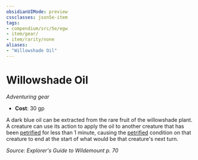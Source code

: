 ```yaml
---
obsidianUIMode: preview
cssclasses: json5e-item
tags:
- compendium/src/5e/egw
- item/gear/
- item/rarity/none
aliases: 
- "Willowshade Oil"
---
```

# Willowshade Oil
*Adventuring gear*  

- **Cost**: 30 gp

A dark blue oil can be extracted from the rare fruit of the willowshade plant. A creature can use its action to apply the oil to another creature that has been [petrified](Mechanics/Rules/conditions.md#Petrified) for less than 1 minute, causing the [petrified](Mechanics/Rules/conditions.md#Petrified) condition on that creature to end at the start of what would be that creature's next turn.

*Source: Explorer's Guide to Wildemount p. 70*